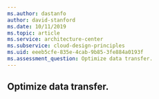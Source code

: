 ```yaml
---
ms.author: dastanfo
author: david-stanford
ms.date: 10/11/2019
ms.topic: article
ms.service: architecture-center
ms.subservice: cloud-design-principles
ms.uid: eeeb5cfe-835e-4cab-9b85-3fe884a0193f
ms.assessment_question: Optimize data transfer.
---
```

## Optimize data transfer.


